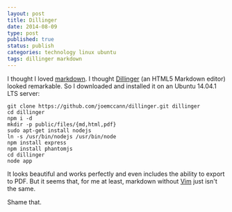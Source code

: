 ```yaml
--- 
layout: post 
title: Dillinger
date: 2014-08-09
type: post 
published: true 
status: publish
categories: technology linux ubuntu
tags: dillinger markdown
---
```


I thought I loved
[markdown](http://en.wikipedia.org/wiki/Markdown "Read about markdown on Wikipedia").
I thought [Dillinger](http://dillinger.io) (an HTML5 Markdown editor)
looked remarkable. So I downloaded and installed it on an Ubuntu 14.04.1
LTS server:

    git clone https://github.com/joemccann/dillinger.git dillinger
    cd dillinger
    npm i -d
    mkdir -p public/files/{md,html,pdf}
    sudo apt-get install nodejs
    ln -s /usr/bin/nodejs /usr/bin/node
    npm install express
    npm install phantomjs
    cd dillinger
    node app

It looks beautiful and works perfectly and even includes the ability to
export to PDF. But it seems that, for me at least, markdown without
[Vim](http://www.vim.org/) just isn't the same.

Shame that.


